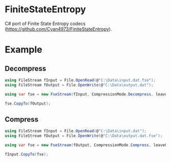 # FiniteStateEntropy
C# port of Finite State Entropy codecs (https://github.com/Cyan4973/FiniteStateEntropy).

# Example
## Decompress
``` csharp
using FileStream fInput = File.OpenRead(@"C:\Data\input.dat.fse");
using FileStream fOutput = File.OpenWrite(@"C:\Data\output.dat");

using var fse = new FseStream(fInput, CompressionMode.Decompress, leaveOpen: true);

fse.CopyTo(fOutput);
```

## Compress
``` csharp
using FileStream fInput = File.OpenRead(@"C:\Data\input.dat");
using FileStream fOutput = File.OpenWrite(@"C:\Data\output.dat.fse");

using var fse = new FseStream(fOutput, CompressionMode.Compress, leaveOpen: true);

fInput.CopyTo(fse);
```
